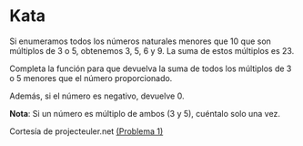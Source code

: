 # Kata

Si enumeramos todos los números naturales menores que 10 que son múltiplos de 3 o 5, obtenemos 3, 5, 6 y 9. La suma de estos múltiplos es 23.

Completa la función para que devuelva la suma de todos los múltiplos de 3 o 5 menores que el número proporcionado.

Además, si el número es negativo, devuelve 0.

**Nota**: Si un número es múltiplo de ambos (3 y 5), cuéntalo solo una vez.

Cortesía de projecteuler.net [(Problema 1)](https://projecteuler.net/problem=1)
